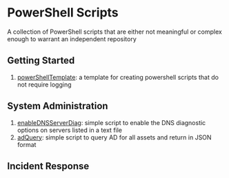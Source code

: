 # PowerShell Scripts
 A collection of PowerShell scripts that are either not meaningful or complex enough to warrant an independent repository

## Getting Started

1. [powerShellTemplate](scripts/powerShellTemplate.ps1): a template for creating powershell scripts that do not require logging


## System Administration

1. [enableDNSServerDiag](scripts/enableDNSServerDiag.ps1): simple script to enable the DNS diagnostic options on servers listed in a text file
2. [adQuery](scripts/adQuery.ps1): simple script to query AD for all assets and return in JSON format

## Incident Response
